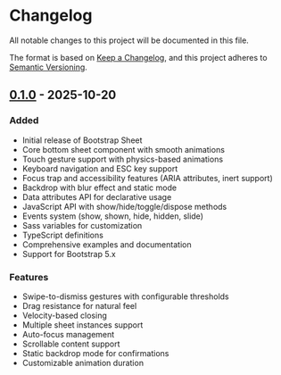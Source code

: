 # Changelog

All notable changes to this project will be documented in this file.

The format is based on [Keep a Changelog](https://keepachangelog.com/en/1.1.0/),
and this project adheres to [Semantic Versioning](https://semver.org/spec/v2.0.0.html).

## [0.1.0] - 2025-10-20

### Added

- Initial release of Bootstrap Sheet
- Core bottom sheet component with smooth animations
- Touch gesture support with physics-based animations
- Keyboard navigation and ESC key support
- Focus trap and accessibility features (ARIA attributes, inert support)
- Backdrop with blur effect and static mode
- Data attributes API for declarative usage
- JavaScript API with show/hide/toggle/dispose methods
- Events system (show, shown, hide, hidden, slide)
- Sass variables for customization
- TypeScript definitions
- Comprehensive examples and documentation
- Support for Bootstrap 5.x

### Features

- Swipe-to-dismiss gestures with configurable thresholds
- Drag resistance for natural feel
- Velocity-based closing
- Multiple sheet instances support
- Auto-focus management
- Scrollable content support
- Static backdrop mode for confirmations
- Customizable animation duration

[0.1.0]: https://github.com/mironovsergey/bootstrap-sheet/releases/tag/v0.1.0
